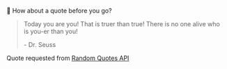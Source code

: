 📣 How about a quote before you go?

> Today you are you! That is truer than true! There is no one alive who is you-er than you!
>
> <p>- Dr. Seuss</p>

Quote requested from [Random Quotes API](https://github.com/lukePeavey/quotable)
